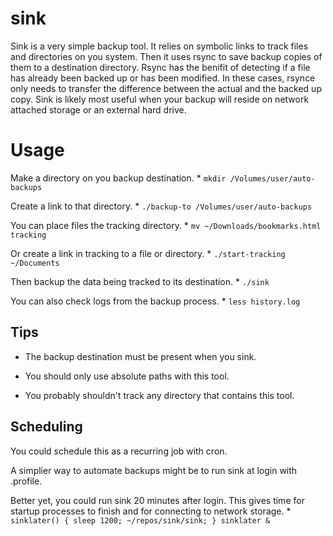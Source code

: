 # sink

Sink is a very simple backup tool. It relies on symbolic links to track
files and directories on you system. Then it uses rsync to save
backup copies of them to a destination directory. Rsync has the benifit
of detecting if a file has already been backed up or has been modified.
In these cases, rsynce only needs to transfer the difference between the
actual and the backed up copy. Sink is likely most useful when your backup
will reside on network attached storage or an external hard drive.


# Usage

Make a directory on you backup destination.
    * `mkdir /Volumes/user/auto-backups`

Create a link to that directory.
    * `./backup-to /Volumes/user/auto-backups`

You can place files the tracking directory.
    * `mv ~/Downloads/bookmarks.html tracking`

Or create a link in tracking to a file or directory.
    * `./start-tracking ~/Documents`

Then backup the data being tracked to its destination.
    * `./sink`

You can also check logs from the backup process.
    * `less history.log`


## Tips

* The backup destination must be present when you sink.

* You should only use absolute paths with this tool.

* You probably shouldn't track any directory that contains this tool.


## Scheduling

You could schedule this as a recurring job with cron.

A simplier way to automate backups might be to run sink at login with .profile.

Better yet, you could run sink 20 minutes after login.
This gives time for startup processes to finish and
for connecting to network storage.
    * `sinklater() { sleep 1200; ~/repos/sink/sink; } sinklater &`
